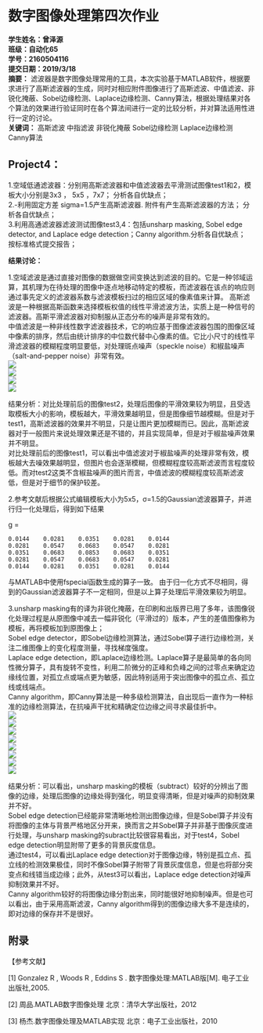# 数字图像处理第四次作业
**学生姓名：曾泽源  
班级：自动化65  
学号：2160504116  
提交日期：2019/3/18**  
**摘要：** 滤波器是数字图像处理常用的工具，本次实验基于MATLAB软件，根据要求进行了高斯滤波器的生成，同时对相应附件图像进行了高斯滤波、中值滤波、非锐化掩蔽、Sobel边缘检测、Laplace边缘检测、Canny算法，根据处理结果对各个算法的效果进行验证同时在各个算法间进行一定的比较分析，并对算法适用性进行一定的讨论。  
**关键词：**  高斯滤波 中指滤波 非锐化掩蔽 Sobel边缘检测 Laplace边缘检测 Canny算法  

Project4：
----------------------------------------
1.空域低通滤波器：分别用高斯滤波器和中值滤波器去平滑测试图像test1和2，模板大小分别是3x3 ， 5x5 ，7x7； 分析各自优缺点；  
2.-利用固定方差 sigma=1.5产生高斯滤波器. 附件有产生高斯滤波器的方法； 分析各自优缺点；  
3.利用高通滤波器滤波测试图像test3,4：包括unsharp masking, Sobel edge detector, and Laplace edge detection；Canny algorithm.分析各自优缺点；  
按标准格式提交报告；  


**结果讨论：**  
  
1.空域滤波是通过直接对图像的数据做空间变换达到滤波的目的。它是一种邻域运算，其机理为在待处理的图像中逐点地移动特定的模板，而滤波器在该点的响应则通过事先定义的滤波器系数与滤波模板扫过的相应区域的像素值来计算。
高斯滤波是一种根据高斯函数来选择模板权值的线性平滑滤波方法，实质上是一种信号的滤波器。高斯平滑滤波器对抑制服从正态分布的噪声是非常有效的。  
中值滤波是一种非线性数字滤波器技术，它的响应基于图像滤波器包围的图像区域中像素的排序，然后由统计排序的中位数代替中心像素的值。它比小尺寸的线性平滑滤波器的模糊程度明显要低，对处理斑点噪声（speckle noise）和椒盐噪声（salt-and-pepper noise）非常有效。    
![](https://github.com/cengzeyuan/hw4/blob/master/2160504116/1.1.jpg)  
![](https://github.com/cengzeyuan/hw4/blob/master/2160504116/1.2.jpg)  
![](https://github.com/cengzeyuan/hw4/blob/master/2160504116/1.3.jpg)  
![](https://github.com/cengzeyuan/hw4/blob/master/2160504116/1.4.jpg)  
  
结果分析：对比处理前后的图像test2，处理后图像的平滑效果较为明显，且受选取模板大小的影响，模板越大，平滑效果越明显，但是图像细节越模糊。但是对于test1，高斯滤波器的效果并不明显，只是让图片更加模糊而已。因此，高斯滤波器对于一般图片来说处理效果还是不错的，并且实现简单，但是对于椒盐噪声效果并不明显。   
对比处理前后的图像test1，可以看出中值滤波对于椒盐噪声的处理非常有效，模板越大去噪效果越明显，但图片也会逐渐模糊，但模糊程度较高斯滤波而言程度较低。而对test2这类不含椒盐噪声的图片而言，中值滤波的模糊程度较高斯滤波低，但是对于细节的保护较差。   
     
2.参考文献后根据公式编辑模板大小为5x5，σ=1.5的Gaussian滤波器算子，并进行归一化处理后，得到如下结果  
  
g =

    0.0144    0.0281    0.0351    0.0281    0.0144
    0.0281    0.0547    0.0683    0.0547    0.0281
    0.0351    0.0683    0.0853    0.0683    0.0351
    0.0281    0.0547    0.0683    0.0547    0.0281
    0.0144    0.0281    0.0351    0.0281    0.0144
 与MATLAB中使用fspecial函数生成的算子一致。 由于归一化方式不尽相同，得到的Gaussian滤波器算子不一定相同，但是以上算子处理后平滑效果较为明显。 
   
3.unsharp masking有的译为非锐化掩蔽，在印刷和出版界已用了多年，该图像锐化处理过程是从原图像中减去一幅非锐化（平滑过的）版本，产生的差值图像称为模板，再将模板加到原图像上；  
Sobel edge detector，即Sobel边缘检测算法，通过Sobel算子进行边缘检测，关注二维图像上的变化程度测量，寻找梯度强度。  
Laplace edge detection，即Laplace边缘检测。Laplace算子是最简单的各向同性微分算子，具有旋转不变性，利用二阶微分的正峰和负峰之间的过零点来确定边缘线位置，对孤立点或端点更为敏感，因此特别适用于突出图像中的孤立点、孤立线或线端点。  
Canny algorithm，即Canny算法是一种多级检测算法，自出现后一直作为一种标准的边缘检测算法，在抗噪声干扰和精确定位边缘之间寻求最佳折中。  
![](https://github.com/cengzeyuan/hw4/blob/master/2160504116/2.1.jpg)  
![](https://github.com/cengzeyuan/hw4/blob/master/2160504116/2.2.jpg)  
![](https://github.com/cengzeyuan/hw4/blob/master/2160504116/2.3.jpg)  
![](https://github.com/cengzeyuan/hw4/blob/master/2160504116/2.4.jpg)  
![](https://github.com/cengzeyuan/hw4/blob/master/2160504116/2.5.jpg)  
![](https://github.com/cengzeyuan/hw4/blob/master/2160504116/2.6.jpg)  
![](https://github.com/cengzeyuan/hw4/blob/master/2160504116/2.7.jpg)  
![](https://github.com/cengzeyuan/hw4/blob/master/2160504116/2.8.jpg)  
  
结果分析：可以看出，unsharp masking的模板（subtract）较好的分辨出了图像的边缘，处理后图像的边缘处得到强化，明显变得清晰，但是对噪声的抑制效果并不好。  
Sobel edge detection已经能非常清晰地检测出图像边缘，但是Sobel算子并没有将图像的主体与背景严格地区分开来，换而言之并Sobel算子并非基于图像灰度进行处理，与unsharp masking的subract比较很容易看出，对于test4，Sobel edge detection明显附带了更多的背景灰度信息。  
通过test4，可以看出Laplace edge detection对于图像边缘，特别是孤立点、孤立线的检测效果极佳，同时不像Sobel算子附带了背景灰度信息，但是也将部分突变点和线错当成边缘；此外，从test3可以看出，Laplace edge detection对噪声抑制效果并不好。  
Canny algorithm较好的将图像边缘分割出来，同时能很好地抑制噪声。但是也可以看出，由于采用高斯滤波，Canny algorithm得到的图像边缘大多不是连续的，即对边缘的保存并不是很好。  
##  附录  

【参考文献】  

[1] Gonzalez R , Woods R , Eddins S . 数字图像处理:MATLAB版[M]. 电子工业出版社,2005.  

[2] 周品.MATLAB数字图像处理 北京：清华大学出版社，2012  

[3] 杨杰.数字图像处理及MATLAB实现 北京：电子工业出版社，2010  
